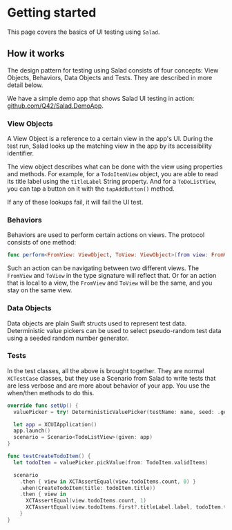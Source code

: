 # Getting started

This page covers the basics of UI testing using ``Salad``.

## How it works

The design pattern for testing using Salad consists of four concepts: View Objects, Behaviors, Data Objects and Tests. They are described in more detail below.

We have a simple demo app that shows Salad UI testing in action: [github.com/Q42/Salad.DemoApp](https://github.com/Q42/Salad.DemoApp).

### View Objects

A View Object is a reference to a certain view in the app's UI. During the test run, Salad looks up the matching view in the app by its accessibility identifier.

The view object describes what can be done with the view using properties and methods. 
For example, for a `TodoItemView` object, you are able to read its title label using the `titleLabel` String property.
And for a `ToDoListView`, you can tap a button on it with the `tapAddButton()` method.

If any of these lookups fail, it will fail the UI test.

### Behaviors

Behaviors are used to perform certain actions on views. The protocol consists of one method:

```swift
func perform<FromView: ViewObject, ToView: ViewObject>(from view: FromView) -> ToView
```

Such an action can be navigating between two different views. The `FromView` and `ToView` in the type signature will reflect that.
Or for an action that is local to a view, the `FromView` and `ToView` will be the same, and you stay on the same view.

### Data Objects

Data objects are plain Swift structs used to represent test data.
Deterministic value pickers can be used to select pseudo-random test data using a seeded random number generator.

### Tests

In the test classes, all the above is brought together. They are normal `XCTestCase` classes, but they use a Scenario from Salad to write tests that are less verbose and are more about behavior of your app.
You use the when/then methods to do this.

```swift
override func setUp() {
  valuePicker = try! DeterministicValuePicker(testName: name, seed: .generate)

  let app = XCUIApplication()
  app.launch()
  scenario = Scenario<TodoListView>(given: app)
}

func testCreateTodoItem() {
  let todoItem = valuePicker.pickValue(from: TodoItem.validItems)

  scenario
    .then { view in XCTAssertEqual(view.todoItems.count, 0) }
    .when(CreateTodoItem(title: todoItem.title))
    .then { view in
      XCTAssertEqual(view.todoItems.count, 1)
      XCTAssertEqual(view.todoItems.first?.titleLabel.label, todoItem.title)
    }
}
```
